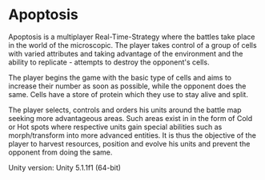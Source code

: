 # Apoptosis
Apoptosis is a multiplayer Real-Time-Strategy where the battles take place in the world of the microscopic. The player takes control of a group of cells with varied attributes and taking advantage of the environment and the ability to replicate - attempts to destroy the opponent's cells. 

The player begins the game with the basic type of cells and aims to increase their number as soon as possible, while the opponent does the same. Cells have a store of protein which they use to stay alive and split. 

The player selects, controls and orders his units around the battle map seeking more advantageous areas. Such areas exist in in the form of Cold or Hot spots where respective units gain special abilities such as morph/transform into more advanced entities. It is thus the objective of the player to harvest resources, position and evolve his units and prevent the opponent from doing the same.

Unity version: Unity 5.1.1f1 (64-bit)
